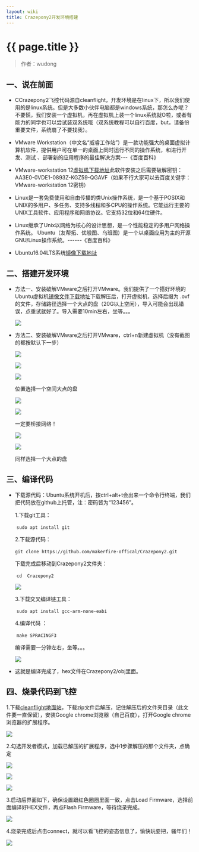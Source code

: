 ```yaml
---
layout: wiki
title: Crazepony2开发环境搭建
---
```


# {{ page.title }}

> 作者：wudong

## 一、说在前面
+ CCrazepony2飞控代码源自cleanflight，开发环境是在linux下，所以我们使用的是linux系统。但是大多数小伙伴电脑都是windows系统，那怎么办呢？不要慌，我们安装一个虚拟机，再在虚拟机上装一个linux系统就O啦，或者有能力的同学也可以尝试装双系统哦（双系统教程可以自行百度，but，请备份重要文件，系统崩了不要找我）。

+ VMware Workstation（中文名“威睿工作站”）是一款功能强大的桌面虚拟计算机软件，提供用户可在单一的桌面上同时运行不同的操作系统，和进行开发、测试 、部署新的应用程序的最佳解决方案---《百度百科》

+ VMware-workstation 12[虚拟机下载地址](http://pan.baidu.com/s/1jIiHVBC)此软件安装之后需要破解密钥：AA3E0-0VDE1-0893Z-KGZ59-QGAVF（如果不行大家可以去百度关键字：VMware-workstation 12密钥）

+ Linux是一套免费使用和自由传播的类Unix操作系统，是一个基于POSIX和UNIX的多用户、多任务、支持多线程和多CPU的操作系统。它能运行主要的UNIX工具软件、应用程序和网络协议。它支持32位和64位硬件。

+ Linux继承了Unix以网络为核心的设计思想，是一个性能稳定的多用户网络操作系统。
  Ubuntu（友帮拓、优般图、乌班图）是一个以桌面应用为主的开源GNU/Linux操作系统。------《百度百科》

+ Ubuntu16.04LTS系统[镜像下载地址](http://pan.baidu.com/s/1i5FnYOP)

## 二、搭建开发环境
* 方法一、安装破解VMware之后打开VMware。我们提供了一个搭好环境的Ubuntu虚拟机[镜像文件下载地址](http://pan.baidu.com/s/1cMol5s)下载解压后，打开虚拟机，选择后缀为 .ovf的文件，存储路径选择一个大点的盘（20G以上空闲），导入可能会出现错误，点重试就好了。导入需要10min左右，坐等。。。

  ![](/assets/img/C2-environment-1.png)

* 方法二、安装破解VMware之后打开VMware，ctrl+n新建虚拟机（没有截图的都按默认下一步）

  ![](/assets/img/C2-environment-2.png)

  ![](/assets/img/C2-environment-3.png)

  ![](/assets/img/C2-environment-4.png)

  位置选择一个空间大点的盘

  ![](/assets/img/C2-environment-5.png)

  ![](/assets/img/C2-environment-6.png)

  一定要桥接网络！

  ![](/assets/img/C2-environment-7.png)

  ![](/assets/img/C2-environment-8.png) 

  同样选择一个大点的盘

## 三、编译代码
* 下载源代码：Ubuntu系统开机后，按ctrl+alt+t会出来一个命令行终端，我们把代码放在github上托管，注：密码皆为“123456”。

  1.下载git工具：

  ​		`sudo apt install git`

  2.下载源代码：

  ​		`git clone https://github.com/makerfire-offical/Crazepony2.git`

  下载完成后移动到Crazepony2文件夹：

  ​		`cd  Crazepony2`

  ![](/assets/img/C2-environment-9.png)

  3.下载交叉编译链工具：

  ​		`sudo apt install gcc-arm-none-eabi`

  4.编译代码 ：

  ​		`make SPRACINGF3`

  编译需要一分钟左右，坐等。。。

  ![](/assets/img/C2-environment-10.png)

+ 这就是编译完成了，hex文件在Crazepony2/obj里面。

## 四、烧录代码到飞控
1.下载[cleanflight地面站](https://github.com/cleanflight/cleanflight-configurator)，下载zip文件后解压，记住解压后的文件夹目录（此文件要一直保留），安装Google chrome浏览器（自己百度），打开Google chrome浏览器的扩展程序。

  ![](/assets/img/C2-environment-11.png)

2.勾选开发者模式，加载已解压的扩展程序，选中1步骤解压的那个文件夹，点确定

  ![](/assets/img/C2-environment-12.png)
  
  ![](/assets/img/C2-environment-13.png)
  
  ![](/assets/img/C2-environment-14.png)

3.启动后界面如下，确保设置跟红色圈圈里面一致，点击Load Firmware，选择前面编译好HEX文件，再点Flash Firmware，等待烧录完成。

  ![](/assets/img/C2-environment-15.png)

4.烧录完成后点击connect，就可以看飞控的姿态信息了，愉快玩耍把，骚年们！

  ![](/assets/img/C2-environment-16.png)
​	